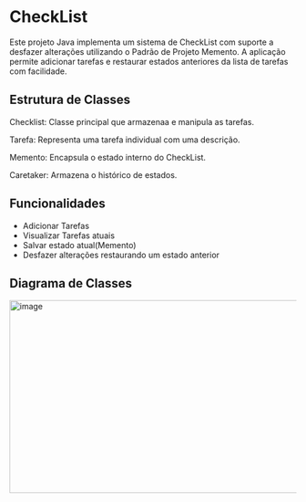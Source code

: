# CheckList

Este projeto Java implementa um sistema de CheckList com suporte a desfazer alterações utilizando o Padrão de Projeto Memento. A aplicação permite adicionar tarefas e restaurar estados anteriores da lista de tarefas com facilidade.

## Estrutura de Classes

Checklist: Classe principal que armazenaa e manipula as tarefas.

Tarefa: Representa uma tarefa individual com uma descrição.

Memento: Encapsula o estado interno do CheckList.

Caretaker: Armazena o histórico de estados.

## Funcionalidades
- Adicionar Tarefas
- Visualizar Tarefas atuais
- Salvar estado atual(Memento)
- Desfazer alterações restaurando um estado anterior

## Diagrama de Classes
<img width="696" height="338" alt="image" src="https://github.com/user-attachments/assets/eac8ada2-ca20-405f-a760-3bb2a6c8b92f" />

